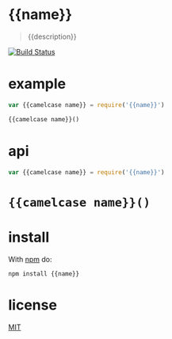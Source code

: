 {{name}}
=========

> {{description}}

[![Build Status](https://travis-ci.org/ArtskydJ/{{name}}.svg)](https://travis-ci.org/ArtskydJ/{{name}})

# example

```js
var {{camelcase name}} = require('{{name}}')

{{camelcase name}}()
```

# api

```js
var {{camelcase name}} = require('{{name}}')
```

# `{{camelcase name}}()`

# install

With [npm](http://nodejs.org/download) do:

	npm install {{name}}

# license

[MIT](http://opensource.org/licenses/mit)

